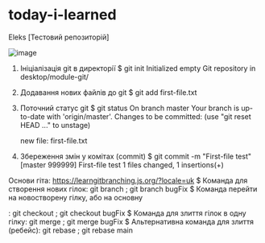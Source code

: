 # today-i-learned
Eleks [Тестовий репозиторій]

![image](https://user-images.githubusercontent.com/23397333/160283892-aef152ae-239e-419f-ab42-20ce849b9234.png)

1. Ініціалізація git в директорії
  $ git init 
  Initialized empty Git repository in desktop/module-git/ 

2. Додавання нових файлів до git
  $ git add first-file.txt
  
3. Поточний статус git
  $ git status
  On branch master
  Your branch is up-to-date with 'origin/master'.
  Changes to be committed:
    (use "git reset HEAD <file>..." to unstage)

      new file:   first-file.txt
  
 4. Збереження змін у комітах (commit)
  $ git commit -m "First-file test"
  [master 999999] First-file test
  1 files changed, 1 insertions(+)

Основи гіта: https://learngitbranching.js.org/?locale=uk
  $ Команда для створення нових гілок: git branch <name>; git branch bugFix
  $ Команда перейти на новостворену гілку, або на основну <main>: git checkout <name>; git checkout bugFix
  $ Команда для злиття гілок в одну гілку: git merge <name>; git merge bugFix
  $ Альтернативна команда для злиття (ребейс): git rebase <name>; git rebase main
  
